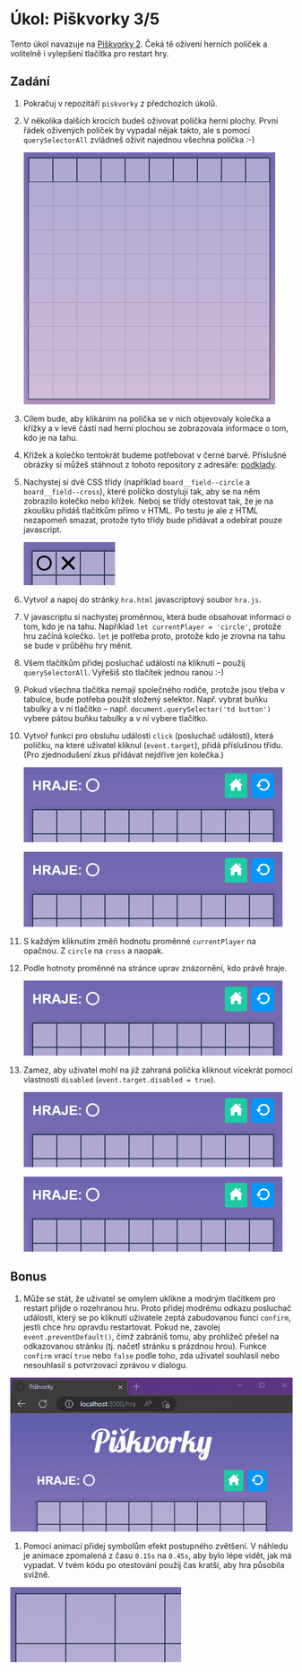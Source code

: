 # Úkol: Piškvorky 3/5

Tento úkol navazuje na [Piškvorky 2](https://github.com/Czechitas-podklady-WEB/Ukol-Piskvorky-2). Čeká tě oživení herních políček a volitelně i vylepšení tlačítka pro restart hry.

## Zadání

1.  Pokračuj v repozitáři `piskvorky` z předchozích úkolů.

1.  V několika dalších krocích budeš oživovat políčka herní plochy. První řádek oživených políček by vypadal nějak takto, ale s pomocí `querySelectorAll` zvládneš oživit najednou všechna políčka :-)

    ![zvýrazněných prvních deset políček](zadani/prvnich-deset.png)

1. Cílem bude, aby klikáním na políčka se v nich objevovaly kolečka a křížky a v levé části nad herní plochou se zobrazovala informace o tom, kdo je na tahu.

1. Křížek a kolečko tentokrát budeme potřebovat v černé barvě. Příslušné obrázky si můžeš stáhnout z tohoto repository z adresáře: [podklady](https://github.com/Czechitas-podklady-WEB/ukol-piskvorky-3/tree/main/podklady).

1. Nachystej si dvě CSS třídy (například `board__field--circle` a `board__field--cross`), které políčko dostylují tak, aby se na něm zobrazilo kolečko nebo křížek. Neboj se třídy otestovat tak, že je na zkoušku přidáš tlačítkům přímo v HTML. Po testu je ale z HTML nezapomeň smazat, protože tyto třídy bude přidávat a odebírat pouze javascript.

      ![HTML zkouška tříd](zadani/html-zkouska.png)

1. Vytvoř a napoj do stránky `hra.html` javascriptový soubor `hra.js`.

1. V javascriptu si nachystej proměnnou, která bude obsahovat informaci o tom, kdo je na tahu. Například `let currentPlayer = 'circle'`, protože hru začíná kolečko. `let` je potřeba proto, protože kdo je zrovna na tahu se bude v průběhu hry měnit.

1. Všem tlačítkům přidej posluchač události na kliknutí –  použij `querySelectorAll`. Vyřešíš sto tlačítek jednou ranou :-)

1. Pokud všechna tlačítka nemají společného rodiče, protože jsou třeba v tabulce, bude potřeba použít složený selektor. Např. vybrat buňku tabulky a v ní tlačítko – např. `document.querySelector('td button')` vybere pátou buňku tabulky a v ní vybere tlačítko.

1. Vytvoř funkci pro obsluhu události `click` (posluchač události), která políčku, na které uživatel kliknul (`event.target`), přidá příslušnou třídu. (Pro zjednodušení zkus přidávat nejdříve jen kolečka.)

      ![přidávání koleček](zadani/jen-kolecka.gif)

      ![střídání symbolů](zadani/stridani.gif)

1. S každým kliknutím změň hodnotu proměnné `currentPlayer` na opačnou. Z `circle` na `cross` a naopak.

1. Podle hotnoty proměnné na stránce uprav znázornění, kdo právě hraje.

      ![úprava, kdo hraje](zadani/kdo-hraje.gif)

1. Zamez, aby uživatel mohl na již zahraná políčka kliknout vícekrát pomocí vlastnosti `disabled` (`event.target.disabled = true`).

      ![dvojitý tah](zadani/dvojity-tah.gif)

      ![opraven dvojitý tah](zadani/opraven-dvojity-tah.gif)

## Bonus

1. Může se stát, že uživatel se omylem uklikne a modrým tlačítkem pro restart přijde o rozehranou hru. Proto přidej modrému odkazu posluchač události, který se po kliknutí uživatele zeptá zabudovanou funcí `confirm`, jestli chce hru opravdu restartovat. Pokud ne, zavolej `event.preventDefault()`, čímž zabráníš tomu, aby prohlížeč přešel na odkazovanou stránku (tj. načetl stránku s prázdnou hrou). Funkce `confirm` vrací `true` nebo `false` podle toho, zda uživatel souhlasil nebo nesouhlasil s potvrzovací zprávou v dialogu.

  ![ukázka restartu](zadani/restart.gif)

1. Pomocí animací přidej symbolům efekt postupného zvětšení. V náhledu je animace zpomalená z času `0.15s` na `0.45s`, aby bylo lépe vidět, jak má vypadat. V tvém kódu po otestování použij čas kratší, aby hra působila svižně.

  ![animace](zadani/klik-animace.gif)
